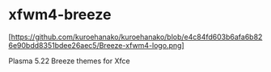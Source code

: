 # xfwm4-breeze

[https://github.com/kuroehanako/kuroehanako/blob/e4c84fd603b6afa6b826e90bdd8351bdee26aec5/Breeze-xfwm4-logo.png]

Plasma 5.22 Breeze themes for Xfce

